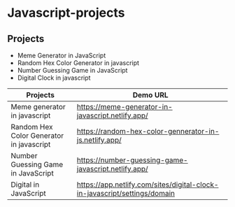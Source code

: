 # Javascript-projects


## Projects

- Meme Generator in JavaScript
- Random Hex Color Generator in javascript
- Number Guessing Game in JavaScript
- Digital Clock in javascript




| Projects | Demo URL |
| ------ | ------ |
| Meme generator in javascript | https://meme-generator-in-javascript.netlify.app/ |
| Random Hex Color Generator in javascript | https://random-hex-color-gennerator-in-js.netlify.app/ |
| Number Guessing Game in JavaScript | https://number-guessing-game-javascript.netlify.app/ |
| Digital in JavaScript | https://app.netlify.com/sites/digital-clock-in-javascript/settings/domain |


